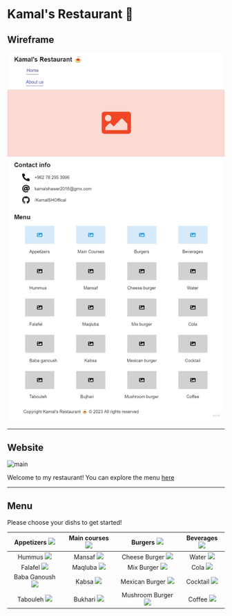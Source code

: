 # Kamal's Restaurant 🍝

## Wireframe

![wireframe](./assets/wireframe.jpg)

---

## Website

![main](https://media.houseandgarden.co.uk/photos/626bae2b6fc29fccf7658b2a/3:2/w_3000,h_2000,c_limit/220311_Lisboeta0739_039_+R2_Lights_HiRes.jpg)

Welcome to my restaurant!
You can explore the menu [here](#menu)

---

## Menu

Please choose your dishs to get started!

| Appetizers ![](https://cdn-icons-png.flaticon.com/512/1625/1625125.png)      | Main courses ![](https://cdn-icons-png.flaticon.com/512/703/703284.png)| Burgers ![](https://cdn-icons-png.flaticon.com/512/5787/5787016.png)| Beverages ![](https://cdn-icons-png.flaticon.com/512/3915/3915324.png)|
| :----: |    :----:   |    :----:     |:----:|
| Hummus ![](https://www.almowaten.net/wp-content/uploads/2020/09/%D8%A3%D8%B3%D9%87%D9%84-%D8%B7%D8%B1%D9%8A%D9%82%D8%A9-%D9%84%D8%B9%D9%85%D9%84-%D8%AD%D9%85%D8%B5-%D8%A8%D8%B7%D8%AD%D9%8A%D9%86%D8%A9.jpg)     | Mansaf ![](https://cdn1-m.zahratalkhaleej.ae/store/archive/image/2022/9/5/d400ea08-d039-4b1a-83b0-c07096d482d4.jpg?format=jpg&preset=w1900)      | Cheese Burger  ![](https://s7d1.scene7.com/is/image/mcdonalds/cheeseburger-2:1-3-product-tile-desktop?wid=404&hei=250&dpr=off) |Water ![](https://halgoom.com/wp-content/uploads/2020/05/Aquafina-water-600-ML.jpg)|
| Falafel ![](https://kitchen.sayidaty.net/uploads/small/47/47bc7303629287029bc155f156aafd18_w750_h500.jpg)   | Maqluba ![](https://i.ytimg.com/vi/1t8RsqlQd8k/maxresdefault.jpg)        | Mix Burger ![](https://pizzativerton.co.uk/wp-content/uploads/2018/12/beef-burger-with-deep-fried-bacon-and-thousand-island-dressing-50247463.jpg)     |Cola ![](https://us.coca-cola.com/store/media/catalog/product/1/6/16181_squeeze-ko-can-maria-2.png?quality=80&fit=bounds&height=750&width=700&canvas=700:750)|
| Baba Ganoush ![](https://www.taabkh.com/files/styles/recipe/public/recipe/2015/12/%D8%B7%D8%B1%D9%8A%D9%82%D8%A9%20%D8%B9%D9%85%D9%84%20%D8%A7%D9%84%D8%A8%D8%A7%D8%A8%D8%A7%20%D8%BA%D9%86%D9%88%D8%AC.jpg)   | Kabsa  ![](https://kitchen.sayidaty.net/uploads/small/df/dfa72a1aa41bf1a9e439246d9a2c6400_w750_h500.jpg)      | Mexican Burger   ![](https://www.chewoutloud.com/wp-content/uploads/2015/06/mexican-burgers-6.jpg)   |Cocktail ![](https://kitchen.sayidaty.net/uploads/small/54/54db8097cbbad0b2768342e95ade1572_w750_h500.jpg)|
| Tabouleh ![](https://img-global.cpcdn.com/recipes/883c426e51edc135/1200x630cq70/photo.jpg)  | Bukhari ![](https://i.ytimg.com/vi/WNC9pre6Sw4/maxresdefault.jpg)       |  Mushroom Burger   ![](https://food.fnr.sndimg.com/content/dam/images/food/fullset/2013/5/8/0/FN_Melissa-DArabian-Burger_s4x3.jpg.rend.hgtvcom.616.462.suffix/1371616351111.jpeg)  |Coffee ![](https://www.aljazeera.net/wp-content/uploads/2021/09/shutterstock_222414250.jpg?resize=1920%2C1080)|

